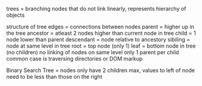 trees = branching nodes that do not link linearly, represents hierarchy of objects

structure of tree
edges = connections between nodes
parent = higher up in the tree
ancestor = atleast 2 nodes higher than current node in tree
child = 1 node lower than parent
descendant = node relative to ancestory
sibiling = node at same level in tree
root = top node (only 1)
leaf = bottom node in tree (no children)
no linking of nodes on same level only 1 parent per child
common case is traversing directories or DOM markup

Binary Search Tree = nodes only have 2 children max, values to left of node need to be less than those on the right
